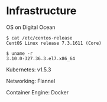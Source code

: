 # Infrastructure

OS on Digital Ocean

```
$ cat /etc/centos-release
CentOS Linux release 7.3.1611 (Core)

$ uname -r
3.10.0-327.36.3.el7.x86_64
```

Kubernetes: v1.5.3

Networking: Flannel

Container Engine: Docker





